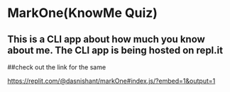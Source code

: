 # MarkOne(KnowMe Quiz)

## This is a CLI app about how much you know about me. The CLI app is being hosted on repl.it

##check out the link for the same

https://replit.com/@dasnishant/markOne#index.js/?embed=1&output=1
